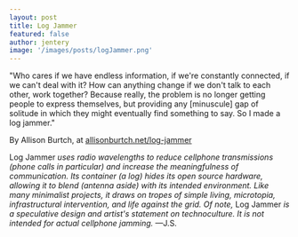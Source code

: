 ```yaml
---
layout: post
title: Log Jammer
featured: false
author: jentery
image: '/images/posts/logJammer.png'
---
```


"Who cares if we have endless information, if we're constantly connected, if we can't deal with it? How can anything change if we don't talk to each other, work together? Because really, the problem is no longer getting people to express themselves, but providing any [minuscule] gap of solitude in which they might eventually find something to say. So I made a log jammer." 

By Allison Burtch, at [allisonburtch.net/log-jammer](http://www.allisonburtch.net/log-jammer/)

Log Jammer *uses radio wavelengths to reduce cellphone transmissions (phone calls in particular) and increase the meaningfulness of communication. Its container (a log) hides its open source hardware, allowing it to blend (antenna aside) with its intended environment. Like many minimalist projects, it draws on tropes of simple living, microtopia, infrastructural intervention, and life against the grid. Of note,* Log Jammer *is a speculative design and artist's statement on technoculture. It is not intended for actual cellphone jamming.* —J.S.

